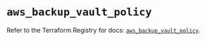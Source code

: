 # `aws_backup_vault_policy`

Refer to the Terraform Registry for docs: [`aws_backup_vault_policy`](https://registry.terraform.io/providers/hashicorp/aws/5.56.1/docs/resources/backup_vault_policy).
